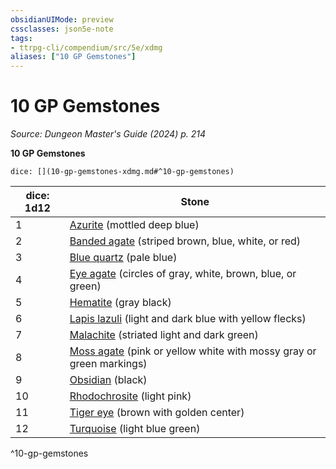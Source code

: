 ```yaml
---
obsidianUIMode: preview
cssclasses: json5e-note
tags:
- ttrpg-cli/compendium/src/5e/xdmg
aliases: ["10 GP Gemstones"]
---
```

# 10 GP Gemstones
*Source: Dungeon Master's Guide (2024) p. 214* 

**10 GP Gemstones**

`dice: [](10-gp-gemstones-xdmg.md#^10-gp-gemstones)`

| dice: 1d12 | Stone |
|------------|-------|
| 1 | [Azurite](azurite-xdmg.md) (mottled deep blue) |
| 2 | [Banded agate](banded-agate-xdmg.md) (striped brown, blue, white, or red) |
| 3 | [Blue quartz](blue-quartz-xdmg.md) (pale blue) |
| 4 | [Eye agate](eye-agate-xdmg.md) (circles of gray, white, brown, blue, or green) |
| 5 | [Hematite](hematite-xdmg.md) (gray black) |
| 6 | [Lapis lazuli](lapis-lazuli-xdmg.md) (light and dark blue with yellow flecks) |
| 7 | [Malachite](malachite-xdmg.md) (striated light and dark green) |
| 8 | [Moss agate](moss-agate-xdmg.md) (pink or yellow white with mossy gray or green markings) |
| 9 | [Obsidian](obsidian-xdmg.md) (black) |
| 10 | [Rhodochrosite](rhodochrosite-xdmg.md) (light pink) |
| 11 | [Tiger eye](tiger-eye-xdmg.md) (brown with golden center) |
| 12 | [Turquoise](turquoise-xdmg.md) (light blue green) |
^10-gp-gemstones